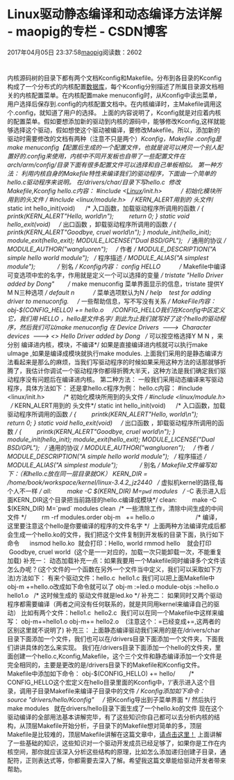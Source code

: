 # Linux驱动静态编译和动态编译方法详解 - maopig的专栏 - CSDN博客
2017年04月05日 23:37:58[maopig](https://me.csdn.net/maopig)阅读数：2602
# [](http://blog.csdn.net/qq_21792169/article/details/50465363)
内核源码树的目录下都有两个文档Kconfig和Makefile。分布到各目录的Kconfig构成了一个分布式的内核配置[数据库](http://lib.csdn.net/base/mysql)，每个Kconfig分别描述了所属目录源文档相关的内核配置菜单。在内核配置make
 menuconfig时，从Kconfig中读出菜单，用户选择后保存到.config的内核配置文档中。在内核编译时，主Makefile调用这个.config，就知道了用户的选择。
上面的内容说明了，Kconfig就是对应着内核的配置菜单。假如要想添加新的驱动到内核的源码中，能够修改Kconfig,这样就能够选择这个驱动，假如想使这个驱动被编译，要修改Makefile。所以，添加新的驱动时需要修改的文档有两种（注意不只是两个）*Kconfig，*Makefile
.config是make menuconfig【配置后生成的一个配置文件，也就是说可以拷贝一个别人配置好的.config来使用，内核中不同开发板也自带了一些配置文件在arch/arm/config/目录下面有很多配置文件可以选择和自己单板相似。
第一种方法：
利用内核自身的Makefile特性来编译我们的驱动程序，下面由一个简单的hello.c驱动程序来说明。
在/drivers/char/目录下写hello.c  修改Makefile,Kconfig
hello.c内容：
#include <[Linux](http://lib.csdn.net/base/linux)/init.h>           /* 初始化模块所用到的头文件 */
#include <linux/module.h>   /* 
KERN_ALERT用到的 头文件*/
static int hello_init(void)      /* 入口函数，加载驱动程序所调用的函数 */
{
        printk(KERN_ALERT"Hello, world\n");
        return 0;
}
static void hello_exit(void)     /* 出口函数 ，卸载驱动程序所调用的函数 */
{
        printk(KERN_ALERT"Goodbye, cruel world\n");
}
module_init(hello_init);
module_exit(hello_exit);
MODULE_LICENSE("Dual BSD/GPL");   /* 通用的协议 */
MODULE_AUTHOR("wangluoren");     /* 作者 */
MODULE_DESCRIPTION("A simple hello world module");   /* 程序描述 */
MODULE_ALIAS("A simplest module");             /* 别名 */
Kconfig内容：
config HELLO           /* Makefile中编译可变选项中宏的名字，作用就是定义一个可以选择的变量 */
tristate "Hello Driver added by Dong"        /* make menuconfig 菜单界面显示的信息，tristate 提供Y M N三种选项 */
default n           /* 菜单选项默认为N */
help
   test for adding driver to menuconfig.     /* 一些帮助信息，写不写没有关系 */
MakeFile内容： 
obj-$(CONFIG_HELLO) += hello.o     /*CONFIG_HELLO我们在Kconfig中区定义它，我们用
 HELLO ，hello是文件名字*/
到此为止我们就写好了这个hello的驱动程序，然后我们可以make menuconfig 在
Device Drivers  --->
 Character devices  --->
<> Hello Driver added by Dong   /* 可以按空格选择Y M N ，来分别 编译进内核，模块，不编译*/
如果是直接编译进内核就可以执行make uImage
,如果是编译成模块就执行make modules.
上面我们采用的是静态编译方法看起来是那么的麻烦，当我们写驱动程序的时候如果采用这种方法的话那就够折腾了，我估计你调试一个驱动程序你都得折腾大半天，这种方法是我们确定我们驱动程序没有问题后在编译进内核。
第二种方法：
一般我们采用动态编译来写驱动程序，具体方法如下：
还是拿hello.c程序为例：
hello.c内容：
#include <linux/init.h>           /* 初始化模块所用到的头文件 */
#include <linux/module.h>   /* KERN_ALERT用到的 头文件*/
static int hello_init(void)      /* 入口函数，加载驱动程序所调用的函数 */
{
        printk(KERN_ALERT"Hello, world\n");
        return 0;
}
static void hello_exit(void)     /* 出口函数 ，卸载驱动程序所调用的函数 */
{
        printk(KERN_ALERT"Goodbye, cruel world\n");
}
module_init(hello_init);
module_exit(hello_exit);
MODULE_LICENSE("Dual BSD/GPL");   /* 通用的协议 */
MODULE_AUTHOR("wangluoren");     /* 作者 */
MODULE_DESCRIPTION("A simple hello world module");   /* 程序描述 */
MODULE_ALIAS("A simplest module");             /* 别名 */
Makefile文件编写如下：（和hello.c放在同一层目录就OK）
KERN_DIR = /home/book/workspace/kernel/linux-3.4.2_jz2440   /* 虚拟机kernel的路径,每个人不一样 */
all:
        make -C $(KERN_DIR) M=`pwd` modules   /* -C 表示进入后面KERN_DIR这个目录把当前路径的hello.c编译成模块*/
clean:
        make -C $(KERN_DIR) M=`pwd` modules clean  /* 一些清除工作，清除中间生成的中间文件 */
        rm -rf modules.order
obj-m   += hello.o                        /* 编译，这里要注意这个hello是你要编译的程序的文件名字 */ 
上面两种方法编译完成后都会生成一个hello.ko的文件，我们把这个文件复制到开发板的目录下面，执行如下命令      insmod hello.ko  就会打印：Hello, world
rmmod hello    就会打印  Goodbye, cruel world  (这个是一一对应的，加载一次只能卸载一次，不能重复加载)
补充一：
动态加载补充一点：如果我要用一个Makefile同时编译多个文件该怎么办呢？(这个文件的一个函数在另外一个文件当中定义，我们可以采取如下方法)方法如下：
有来个驱动文件：hello.c  hello1.c
我们可以把上面Makefile中obj-m +=hello.o改成如下命令就可以了
obj-m :=led.o
module-objs :=hello.o hello1.o   /* 这时候生成的 驱动文件就是led.ko */
补充二：
如果同时又两个驱动程序都需要编译（两者之间没有任何联系的，就是共同用kernel来编译自己的驱动）
比如有两个文件：hello1.c  hello2.c 
我们可以在同一个Makefile中这样来编写：
obj-m+=hello1.o
obj-m+= 
hello2.o    (注意这个：=已经变成+=,这两者的区别这里就不说明了)
补充三：
上面静态编译驱动我们采用的是在/drivers/char目录下面添加一个文件，我们也可以在/drivers目录下面添加一个文件夹，下面我们讲讲具体的怎么来实现。
我们在/drivers目录下面添加一个hello的文件夹，里面创建一个hello.c,Kconfig,Makefile，这个三个文件和静态编译添加一个文件是完全相同的，主要是更改的是/drivers目录下的Makefile和Kconfig文件。
Makefile中添加如下命令：
obj-$(CONFIG_HELLO)
 += hello/        /* 
CONFIG_HELLO这个宏定义在hello目录里面的Kconfig中，‘/’表示进入这个目录，调用子目录Makefile来编译子目录中的文件 */
Kconfig添加如下命令：
source
 "drivers/hello/Kconfig"     /* 把Kconfig导出到子菜单界面 */
然后执行make modules   就在drivers/hello目录下面生成了一个hello.ko的文件
现在这个驱动编译的全部用法基本讲解完毕，有了这些知识你自己都可以去分析内核的结构，从顶层Makefile开始分析，子目录下的Makefile想对简单的多，顶层Makefile是比较难的，顶层Makefile讲解在这篇文章中，[请点击这里！](http://blog.csdn.net/qq_21792169/article/details/50448639)
上面讲解了一些基础的知识，这些知识对一个驱动开发成员已经足够了，如果你是工作在内核空间，那你就应该深入分析这些结构的原理，比如怎么添加递归创建子目录，通配符，正则表达式等，你都需要去深入了解。希望我这篇文章能给驱动开发者带来帮助。
